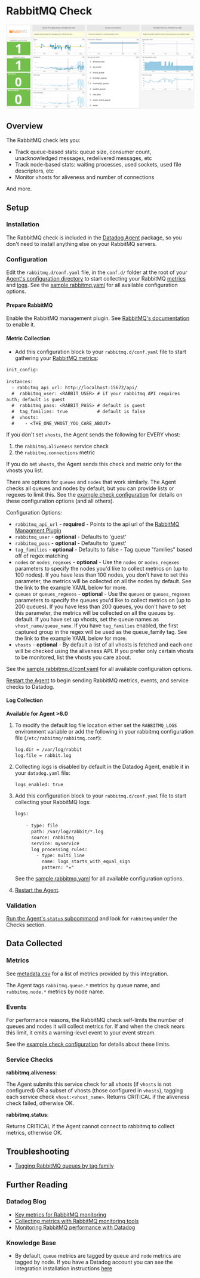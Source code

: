 # RabbitMQ Check

![RabbitMQ Dashboard][1]

## Overview

The RabbitMQ check lets you:

* Track queue-based stats: queue size, consumer count, unacknowledged messages, redelivered messages, etc
* Track node-based stats: waiting processes, used sockets, used file descriptors, etc
* Monitor vhosts for aliveness and number of connections

And more.
## Setup
### Installation

The RabbitMQ check is included in the [Datadog Agent][2] package, so you don't need to install anything else on your RabbitMQ servers.

### Configuration

Edit the `rabbitmq.d/conf.yaml` file, in the `conf.d/` folder at the root of your [Agent's configuration directory][3] to start collecting your RabbitMQ [metrics](#metric-collection) and [logs](#log-collection). See the [sample rabbitmq.yaml][4] for all available configuration options.

#### Prepare RabbitMQ

Enable the RabbitMQ management plugin. See [RabbitMQ's documentation][5] to enable it.

#### Metric Collection

* Add this configuration block to your `rabbitmq.d/conf.yaml` file to start gathering your [RabbitMQ metrics](#metrics):

```
init_config:

instances:
  - rabbitmq_api_url: http://localhost:15672/api/
  #  rabbitmq_user: <RABBIT_USER> # if your rabbitmq API requires auth; default is guest
  #  rabbitmq_pass: <RABBIT_PASS> # default is guest
  #  tag_families: true           # default is false
  #  vhosts:
  #    - <THE_ONE_VHOST_YOU_CARE_ABOUT>
```

If you don't set `vhosts`, the Agent sends the following for EVERY vhost:

1. the `rabbitmq.aliveness` service check
2. the `rabbitmq.connections` metric

If you do set `vhosts`, the Agent sends this check and metric only for the vhosts you list.

There are options for `queues` and `nodes` that work similarly. The Agent checks all queues and nodes by default, but you can provide lists or regexes to limit this. See the [example check configuration][4] for details on these configuration options (and all others).

Configuration Options:

* `rabbitmq_api_url` - **required** - Points to the api url of the [RabbitMQ Managment Plugin][6]
* `rabbitmq_user` - **optional** - Defaults to 'guest'
* `rabbitmq_pass` - **optional** - Defaults to 'guest'
* `tag_families` - **optional** - Defaults to false - Tag queue "families" based off of regex matching
* `nodes` or `nodes_regexes` - **optional** - Use the `nodes` or `nodes_regexes` parameters to specify the nodes you'd like to collect metrics on (up to 100 nodes). If you have less than 100 nodes, you don't have to set this parameter, the metrics will be collected on all the nodes by default. See the link to the example YAML below for more.
* `queues` or `queues_regexes` - **optional** - Use the `queues` or `queues_regexes` parameters to specify the queues you'd like to collect metrics on (up to 200 queues). If you have less than 200 queues, you don't have to set this parameter, the metrics will be collected on all the queues by. default. If you have set up vhosts, set the queue names as `vhost_name/queue_name`. If you have `tag_families` enabled, the first captured group in the regex will be used as the queue_family tag.  See the link to the example YAML below for more.
* `vhosts` - **optional** - By default a list of all vhosts is fetched and each one will be checked using the aliveness API. If you prefer only certain vhosts to be monitored, list the vhosts you care about.

See the [sample rabbitmq.d/conf.yaml][4] for all available configuration options.

[Restart the Agent][7] to begin sending RabbitMQ metrics, events, and service checks to Datadog.

#### Log Collection

**Available for Agent >6.0**

1. To modify the default log file location either set the `RABBITMQ_LOGS` environment variable or add the following in your rabbitmq configuration file (`/etc/rabbitmq/rabbitmq.conf`):

    ```
    log.dir = /var/log/rabbit
    log.file = rabbit.log
    ```

2. Collecting logs is disabled by default in the Datadog Agent, enable it in your `datadog.yaml` file:

    ```
    logs_enabled: true
    ```

3. Add this configuration block to your `rabbitmq.d/conf.yaml` file to start collecting your RabbitMQ logs:

    ```
    logs:

        - type: file
          path: /var/log/rabbit/*.log
          source: rabbitmq
          service: myservice
          log_processing_rules:
            - type: multi_line
              name: logs_starts_with_equal_sign
              pattern: "="
    ```

    See the [sample rabbitmq.yaml][4] for all available configuration options.

4. [Restart the Agent][7].

### Validation

[Run the Agent's `status` subcommand][8] and look for `rabbitmq` under the Checks section.

## Data Collected
### Metrics

See [metadata.csv][9] for a list of metrics provided by this integration.


The Agent tags `rabbitmq.queue.*` metrics by queue name, and `rabbitmq.node.*` metrics by node name.

### Events

For performance reasons, the RabbitMQ check self-limits the number of queues and nodes it will collect metrics for. If and when the check nears this limit, it emits a warning-level event to your event stream.

See the [example check configuration][4] for details about these limits.

### Service Checks

**rabbitmq.aliveness**:

The Agent submits this service check for all vhosts (if `vhosts` is not configured) OR a subset of vhosts (those configured in `vhosts`), tagging each service check `vhost:<vhost_name>`. Returns CRITICAL if the aliveness check failed, otherwise OK.

**rabbitmq.status**:

Returns CRITICAL if the Agent cannot connect to rabbitmq to collect metrics, otherwise OK.

## Troubleshooting

* [Tagging RabbitMQ queues by tag family][10]

## Further Reading
### Datadog Blog
* [Key metrics for RabbitMQ monitoring][11]
* [Collecting metrics with RabbitMQ monitoring tools][12]
* [Monitoring RabbitMQ performance with Datadog][13]

### Knowledge Base
* By default, `queue` metrics are tagged by queue and `node` metrics are tagged by node. If you have a Datadog account you can see the integration installation instructions [here][14]


[1]: https://raw.githubusercontent.com/DataDog/integrations-core/master/rabbitmq/images/rabbitmq_dashboard.png
[2]: https://app.datadoghq.com/account/settings#agent
[3]: https://docs.datadoghq.com/agent/faq/agent-configuration-files/#agent-configuration-directory
[4]: https://github.com/DataDog/integrations-core/blob/master/rabbitmq/datadog_checks/rabbitmq/data/conf.yaml.example
[5]: https://www.rabbitmq.com/management.html
[6]: https://www.rabbitmq.com/management.html
[7]: https://docs.datadoghq.com/agent/faq/agent-commands/#start-stop-restart-the-agent
[8]: https://docs.datadoghq.com/agent/faq/agent-commands/#agent-status-and-information
[9]: https://github.com/DataDog/integrations-core/blob/master/rabbitmq/metadata.csv
[10]: https://docs.datadoghq.com/integrations/faq/tagging-rabbitmq-queues-by-tag-family
[11]: https://www.datadoghq.com/blog/rabbitmq-monitoring
[12]: https://www.datadoghq.com/blog/rabbitmq-monitoring-tools
[13]: https://www.datadoghq.com/blog/monitoring-rabbitmq-performance-with-datadog
[14]: https://app.datadoghq.com/account/settings#integrations/rabbitmq
